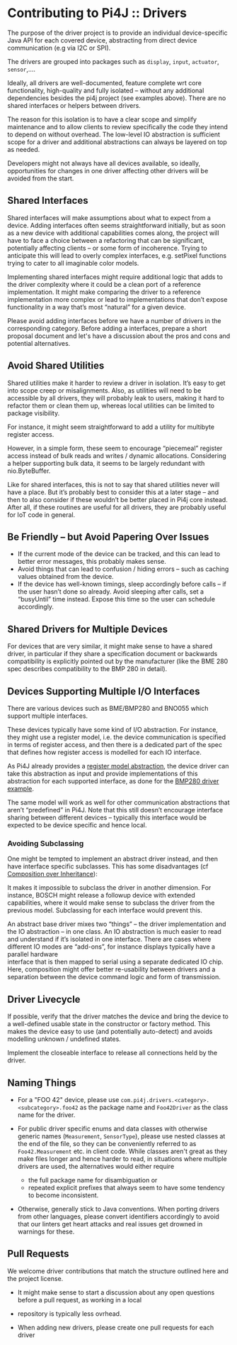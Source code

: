 
Contributing to  Pi4J :: Drivers
==========================================================================


The purpose of the driver project is to provide an individual device-specific Java API for each covered device, 
abstracting from direct device communication (e.g via I2C or SPI).

The drivers are grouped into packages such as `display`, `input`, `actuator`, `sensor`,....

Ideally, all drivers are well-documented, feature complete wrt core functionality, high-quality and fully isolated – 
without any additional dependencies besides the pi4j project  (see examples above). There are no shared interfaces or 
helpers between drivers.

The reason for this isolation is to have a clear scope and simplify maintenance and to allow clients to review 
specifically the code they intend to depend on without overhead. The low-level IO abstraction is sufficient scope for a 
driver and additional abstractions can always be layered on top as needed.

Developers might not always have all devices available, so ideally, opportunities for changes in one driver affecting 
other drivers will be avoided from the start.

## Shared Interfaces 

Shared interfaces will make assumptions about what to expect from a device. Adding interfaces often seems 
straightforward initially, but as soon as a new device with additional capabilities comes along, the project will have 
to face a choice between a refactoring that can be significant, potentially affecting clients – or some form of 
incoherence. Trying to anticipate this will lead to overly complex interfaces, e.g. setPixel functions trying to cater 
to all imaginable color models.

Implementing shared interfaces might require additional logic that adds to the driver complexity where it could be a 
clean port of a reference implementation. It might make comparing the driver to a reference implementation more complex 
or lead to implementations that don’t expose functionality in a way that’s most “natural” for a given device.

Please avoid adding interfaces before we have a number of drivers in the corresponding category. 
Before adding a interfaces, prepare a short proposal document and let's have a discussion about the
pros and cons and potential alternatives.

## Avoid Shared Utilities

Shared utilities make it harder to review a driver in isolation. It’s easy to get into scope creep or misalignments. 
Also, as utilities will need to be accessible by all drivers, they will probably leak to users, making it hard to 
refactor them or clean them up, whereas local utilities can be limited to package visibility.

For instance, it might seem straightforward to add a utility for multibyte register access.

However, in a simple form, these seem to encourage “piecemeal” register access instead of bulk reads and writes / 
dynamic allocations. Considering a helper supporting bulk data, it seems to be largely redundant with nio.ByteBuffer.

Like for shared interfaces, this is not to say that shared utilities never will have a place. But it’s probably best to 
consider this at a later stage – and then to also consider if these wouldn’t be better placed in Pi4j core instead. 
After all, if these routines are useful for all drivers, they are probably useful for IoT code in general.

## Be Friendly – but Avoid Papering Over Issues

* If the current mode of the device can be tracked, and this can lead to better error messages, this probably makes sense.
* Avoid things that can lead to confusion / hiding errors – such as caching values obtained from the device.
* If the device has well-known timings, sleep accordingly before calls – if the user hasn’t done so already. Avoid 
  sleeping after calls, set a “busyUntil” time instead. Expose this time so the user can schedule accordingly.

## Shared Drivers for Multiple Devices

For devices that are very similar, it might make sense to have a shared driver, in particular if they share a 
specification document or backwards compatibility is explicitly pointed out by the manufacturer (like the BME 280 spec 
describes compatibility to the BMP 280 in detail).

## Devices Supporting Multiple I/O Interfaces

There are various devices such as BME/BMP280 and BNO055 which support multiple interfaces.

These devices typically have some kind of I/O abstraction. For instance, they might use a register model, i.e. the 
device communication is specified in terms of register access, and then there is a dedicated part of the spec that 
defines how register access is modelled for each IO interface.

As Pi4J already provides a [register model abstraction](https://github.com/Pi4J/pi4j/blob/develop/pi4j-core/src/main/java/com/pi4j/io/i2c/I2CRegisterDataReaderWriter.java), the device driver can take this abstraction as input and 
provide implementations of this abstraction for each supported interface, as done for the [BMP280 driver example](https://github.com/stefanhaustein/tablecraft/blob/main/src/main/java/org/kobjects/pi4jdriver/sensor/bmx280/Bmx280Driver.java).

The same model will work as well for other communication abstractions that aren’t “predefined” in Pi4J. Note that this 
still doesn’t encourage interface sharing between different devices – typically this interface would be expected to be 
device specific and hence local.

### Avoiding Subclassing

One might be tempted to implement an abstract driver instead, and then have interface specific subclasses. This has 
some disadvantages (cf [Composition over Inheritance](https://en.wikipedia.org/wiki/Composition_over_inheritance#Benefits)):

It makes it impossible to subclass the driver in another dimension. For instance, BOSCH might release a followup device
with extended capabilities, where it would make sense to subclass the driver from the previous model. Subclassing for 
each interface would prevent this.

An abstract base driver mixes two “things” – the driver implementation and the IO abstraction – in one class. An IO 
abstraction is much easier to read and understand if it’s isolated in one interface.
There are cases where different IO modes are “add-ons”, for instance displays typically have a parallel hardware  
interface that is then mapped to serial using a separate dedicated IO chip. Here, composition might offer better 
re-usability between drivers and a separation between the device command logic and form of transmission.

## Driver Livecycle

If possible, verify that the driver matches the device and bring the device to a well-defined usable state in the 
constructor or factory method. This makes the device easy to use (and potentially auto-detect) and avoids modelling
unknown / undefined states.

Implement the closeable interface to release all connections held by the driver.

## Naming Things

- For a "FOO 42" device, please use `com.pi4j.drivers.<category>.<subcategory>.foo42` as the package name and `Foo42Driver`
  as the class name for the driver.


- For public driver specific enums and data classes with otherwise generic names (`Measurement`, `SensorType`), 
  please use nested classes at the end of the file, so they can be conveniently referred to as `Foo42.Measurement` etc.
  in client code. While classes aren't great as they make files longer and hence harder to read, in 
  situations where multiple drivers are used, the alternatives would either require
  - the full package name for disambiguation or 
  - repeated explicit prefixes that always seem to have some tendency to become inconsistent.


- Otherwise, generally stick to Java conventions. When porting drivers from other languages, please convert identifiers
  accordingly to avoid that our linters get heart attacks and real issues get drowned in warnings for these.

## Pull Requests 

We welcome driver contributions that match the structure outlined here and the project license.

- It might make sense to start a discussion about any open questions before a pull request, as working in a local 
- repository is typically less ovrhead.

- When adding new drivers, please create one pull requests for each driver
